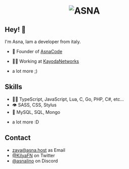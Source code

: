 <h1 align="center">
  <img src="https://media3.giphy.com/media/3oKIPaqnUbU4nmLE5y/giphy.gif?cid=ecf05e473w1egagdr22hajlp6114ye981kqezdcvr92ynwrb&ep=v1_gifs_related&rid=giphy.gif&ct=g" alt="ASNA" />
</h1>

## Hey! 👋
I'm Asna, Iam a developer from italy.

- 🦔 Founder of [AsnaCode](https://asnacode.de)

- 👨‍💻 Working at [KayodaNetworks](https://kayoda.de)

+ a lot more ;)

## Skills
- 👨‍💻 TypeScript, JavaScript, Lua, C, Go, PHP, C#, etc...
- 👁️ SASS, CSS, Stylus
- 💽 MySQL, SQL, Mongo
+ a lot more :D

## Contact
- [zaya@asna.host](https://gmail.com) as Email
- [@KilyaFN](https://twitter.com/KilyaFN) on Twitter
- [@asnalino](./) on Discord
